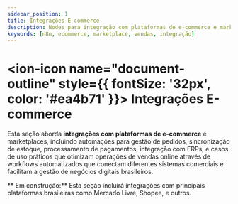 ```yaml
---
sidebar_position: 1
title: Integrações E-commerce
description: Nodes para integração com plataformas de e-commerce e marketplaces
keywords: [n8n, ecommerce, marketplace, vendas, integração]
---
```


# <ion-icon name="document-outline" style={{ fontSize: '32px', color: '#ea4b71' }}></ion-icon> Integrações E-commerce

Esta seção aborda **integrações com plataformas de e-commerce** e marketplaces, incluindo automações para gestão de pedidos, sincronização de estoque, processamento de pagamentos, integração com ERPs, e casos de uso práticos que otimizam operações de vendas online através de workflows automatizados que conectam diferentes sistemas comerciais e facilitam a gestão de negócios digitais brasileiros.

** Em construção:** Esta seção incluirá integrações com principais plataformas brasileiras como Mercado Livre, Shopee, e outros. 
